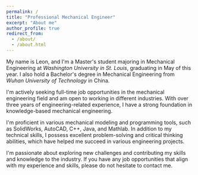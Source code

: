 ```yaml
---
permalink: /
title: "Professional Mechanical Engineer"
excerpt: "About me"
author_profile: true
redirect_from: 
  - /about/
  - /about.html
---
```


My name is Leon, and I'm a Master's student majoring in Mechanical Engineering at <i>Washington University in St. Louis</i>, graduating in May of this year. I also hold a Bachelor's degree in Mechanical Engineering from <i>Wuhan University  of Technology</i> in China.

I'm actively seeking full-time job opportunities in the mechanical engineering field and am open to working in different industries. With over three years of engineering-related experience, I have a strong foundation in knowledge-based mechanical engineering.

I'm proficient in various mechanical modeling and programming tools, such as SolidWorks, AutoCAD, C++, Java, and Mathlab. In addition to my technical skills, I possess excellent problem-solving and critical thinking abilities, which have helped me succeed in various engineering projects.

I'm passionate about exploring new challenges and contributing my skills and knowledge to the industry. If you have any job opportunities that align with my experience and skills, please do not hesitate to contact me.
